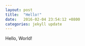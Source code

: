 ```yaml
---
layout: post
title:  "Hello!"
date:   2016-02-04 23:54:12 +0800
categories: jekyll update
---
```

Hello, World!